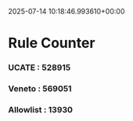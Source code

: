 2025-07-14 10:18:46.993610+00:00
# Rule Counter 
 ### UCATE : 528915

 ### Veneto : 569051

 ### Allowlist : 13930